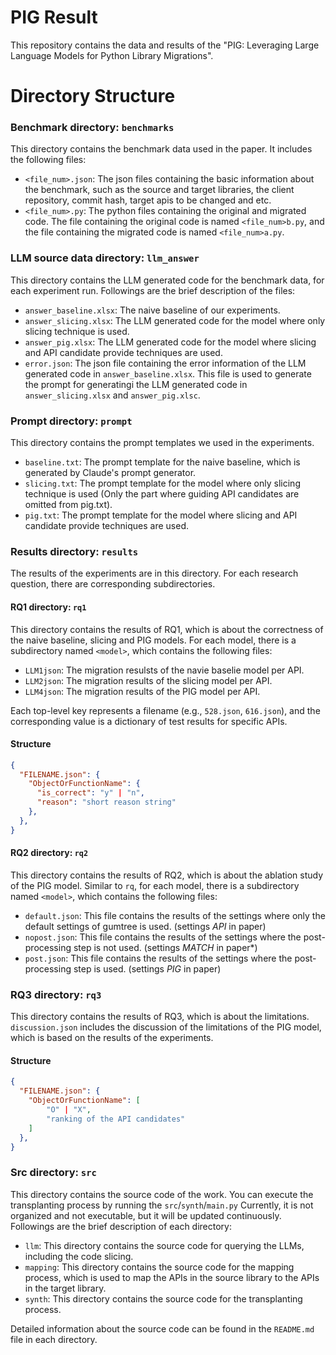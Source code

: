 # PIG Result

This repository contains the data and results of the "PIG: Leveraging Large Language Models for Python Library Migrations". 

# Directory Structure
### Benchmark directory: `benchmarks`
This directory contains the benchmark data used in the paper. It includes the following files:
- `<file_num>.json`: The json files containing the basic information about the benchmark, such as the source and target libraries, the client repository, commit hash, target apis to be changed and etc. 
- `<file_num>.py`: The python files containing the original and migrated code. The file containing the original code is named `<file_num>b.py`, and the file containing the migrated code is named `<file_num>a.py`.

### LLM source data directory: `llm_answer`
This directory contains the LLM generated code for the benchmark data, for each experiment run. Followings are the brief description of the files:
- `answer_baseline.xlsx`: The naive baseline of our experiments.
- `answer_slicing.xlsx`: The LLM generated code for the model where only slicing technique is used.
- `answer_pig.xlsx`: The LLM generated code for the model where slicing and API candidate provide techniques are used.
- `error.json`: The json file containing the error information of the LLM generated code in `answer_baseline.xlsx`. This file is used to generate the prompt for generatingi the LLM generated code in `answer_slicing.xlsx` and `answer_pig.xlsc`.

### Prompt directory: `prompt`
This directory contains the prompt templates we used in the experiments.
- `baseline.txt`: The prompt template for the naive baseline, which is generated by Claude's prompt generator.
- `slicing.txt`: The prompt template for the model where only slicing technique is used (Only the part where guiding API candidates are omitted from pig.txt).
- `pig.txt`: The prompt template for the model where slicing and API candidate provide techniques are used.

### Results directory: `results`
The results of the experiments are in this directory. For each research question, there are corresponding subdirectories.

#### RQ1 directory: `rq1`
This directory contains the results of RQ1, which is about the correctness of the naive baseline, slicing and PIG models. For each model, there is a subdirectory named `<model>`, which contains the following files:
- `LLM1json`: The migration resulsts of the navie baselie model per API.
- `LLM2json`: The migration results of the slicing model per API.
- `LLM4json`: The migration results of the PIG model per API.
  
Each top-level key represents a filename (e.g., `528.json`, `616.json`), and the corresponding value is a dictionary of test results for specific APIs.

#### Structure

```json
{
  "FILENAME.json": {
    "ObjectOrFunctionName": {
      "is_correct": "y" | "n",
      "reason": "short reason string"
    },
  },
}
```

#### RQ2 directory: `rq2`
This directory contains the results of RQ2, which is about the ablation study of the PIG model. Similar to `rq`, for each model, there is a subdirectory named `<model>`, which contains the following files:
- `default.json`: This file contains the results of the settings where only the default settings of gumtree is used. (settings *API* in paper)
- `nopost.json`: This file contains the results of the settings where the post-processing step is not used. (settings *MATCH* in paper*)
- `post.json`: This file contains the results of the settings where the post-processing step is used. (settings *PIG* in paper)

### RQ3 directory: `rq3`
This directory contains the results of RQ3, which is about the limitations.
`discussion.json` includes the discussion of the limitations of the PIG model, which is based on the results of the experiments.

#### Structure

```json
{
  "FILENAME.json": {
    "ObjectOrFunctionName": [
        "O" | "X",
        "ranking of the API candidates"
    ]
  },
}
```

### Src directory: `src`
This directory contains the source code of the work. 
You can execute the transplanting process by running the `src`/`synth`/`main.py`
Currently, it is not organized and not executable, but it will be updated continuously.
Followings are the brief description of each directory:
- `llm`: This directory contains the source code for querying the LLMs, including the code slicing.
- `mapping`: This directory contains the source code for the mapping process, which is used to map the APIs in the source library to the APIs in the target library.
- `synth`: This directory contains the source code for the transplanting process.

Detailed information about the source code can be found in the `README.md` file in each directory.
